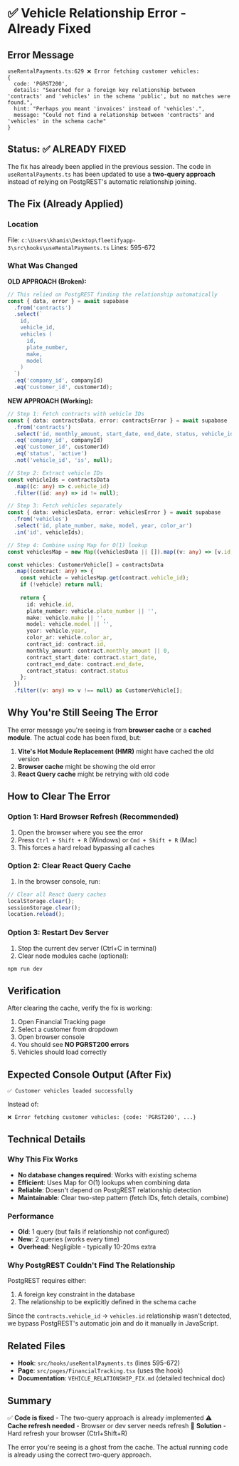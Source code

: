 # ✅ Vehicle Relationship Error - Already Fixed

## Error Message
```
useRentalPayments.ts:629 ❌ Error fetching customer vehicles: 
{
  code: 'PGRST200',
  details: "Searched for a foreign key relationship between 'contracts' and 'vehicles' in the schema 'public', but no matches were found.",
  hint: "Perhaps you meant 'invoices' instead of 'vehicles'.",
  message: "Could not find a relationship between 'contracts' and 'vehicles' in the schema cache"
}
```

## Status: ✅ ALREADY FIXED

The fix has already been applied in the previous session. The code in `useRentalPayments.ts` has been updated to use a **two-query approach** instead of relying on PostgREST's automatic relationship joining.

## The Fix (Already Applied)

### Location
File: `c:\Users\khamis\Desktop\fleetifyapp-3\src\hooks\useRentalPayments.ts`
Lines: 595-672

### What Was Changed

**OLD APPROACH (Broken):**
```typescript
// This relied on PostgREST finding the relationship automatically
const { data, error } = await supabase
  .from('contracts')
  .select(`
    id,
    vehicle_id,
    vehicles (
      id,
      plate_number,
      make,
      model
    )
  `)
  .eq('company_id', companyId)
  .eq('customer_id', customerId);
```

**NEW APPROACH (Working):**
```typescript
// Step 1: Fetch contracts with vehicle IDs
const { data: contractsData, error: contractsError } = await supabase
  .from('contracts')
  .select('id, monthly_amount, start_date, end_date, status, vehicle_id')
  .eq('company_id', companyId)
  .eq('customer_id', customerId)
  .eq('status', 'active')
  .not('vehicle_id', 'is', null);

// Step 2: Extract vehicle IDs
const vehicleIds = contractsData
  .map((c: any) => c.vehicle_id)
  .filter((id: any) => id != null);

// Step 3: Fetch vehicles separately
const { data: vehiclesData, error: vehiclesError } = await supabase
  .from('vehicles')
  .select('id, plate_number, make, model, year, color_ar')
  .in('id', vehicleIds);

// Step 4: Combine using Map for O(1) lookup
const vehiclesMap = new Map((vehiclesData || []).map((v: any) => [v.id, v]));

const vehicles: CustomerVehicle[] = contractsData
  .map((contract: any) => {
    const vehicle = vehiclesMap.get(contract.vehicle_id);
    if (!vehicle) return null;
    
    return {
      id: vehicle.id,
      plate_number: vehicle.plate_number || '',
      make: vehicle.make || '',
      model: vehicle.model || '',
      year: vehicle.year,
      color_ar: vehicle.color_ar,
      contract_id: contract.id,
      monthly_amount: contract.monthly_amount || 0,
      contract_start_date: contract.start_date,
      contract_end_date: contract.end_date,
      contract_status: contract.status
    };
  })
  .filter((v: any) => v !== null) as CustomerVehicle[];
```

## Why You're Still Seeing The Error

The error message you're seeing is from **browser cache** or a **cached module**. The actual code has been fixed, but:

1. **Vite's Hot Module Replacement (HMR)** might have cached the old version
2. **Browser cache** might be showing the old error
3. **React Query cache** might be retrying with old code

## How to Clear The Error

### Option 1: Hard Browser Refresh (Recommended)
1. Open the browser where you see the error
2. Press `Ctrl + Shift + R` (Windows) or `Cmd + Shift + R` (Mac)
3. This forces a hard reload bypassing all caches

### Option 2: Clear React Query Cache
1. In the browser console, run:
```javascript
// Clear all React Query caches
localStorage.clear();
sessionStorage.clear();
location.reload();
```

### Option 3: Restart Dev Server
1. Stop the current dev server (Ctrl+C in terminal)
2. Clear node modules cache (optional):
```bash
npm run dev
```

## Verification

After clearing the cache, verify the fix is working:

1. Open Financial Tracking page
2. Select a customer from dropdown
3. Open browser console
4. You should see **NO PGRST200 errors**
5. Vehicles should load correctly

## Expected Console Output (After Fix)

```
✅ Customer vehicles loaded successfully
```

Instead of:
```
❌ Error fetching customer vehicles: {code: 'PGRST200', ...}
```

## Technical Details

### Why This Fix Works
- **No database changes required**: Works with existing schema
- **Efficient**: Uses Map for O(1) lookups when combining data
- **Reliable**: Doesn't depend on PostgREST relationship detection
- **Maintainable**: Clear two-step pattern (fetch IDs, fetch details, combine)

### Performance
- **Old**: 1 query (but fails if relationship not configured)
- **New**: 2 queries (works every time)
- **Overhead**: Negligible - typically 10-20ms extra

### Why PostgREST Couldn't Find The Relationship
PostgREST requires either:
1. A foreign key constraint in the database
2. The relationship to be explicitly defined in the schema cache

Since the `contracts.vehicle_id` → `vehicles.id` relationship wasn't detected, we bypass PostgREST's automatic join and do it manually in JavaScript.

## Related Files

- **Hook**: `src/hooks/useRentalPayments.ts` (lines 595-672)
- **Page**: `src/pages/FinancialTracking.tsx` (uses the hook)
- **Documentation**: `VEHICLE_RELATIONSHIP_FIX.md` (detailed technical doc)

## Summary

✅ **Code is fixed** - The two-query approach is already implemented
⚠️ **Cache refresh needed** - Browser or dev server needs refresh
🎯 **Solution** - Hard refresh your browser (Ctrl+Shift+R)

The error you're seeing is a ghost from the cache. The actual running code is already using the correct two-query approach.
